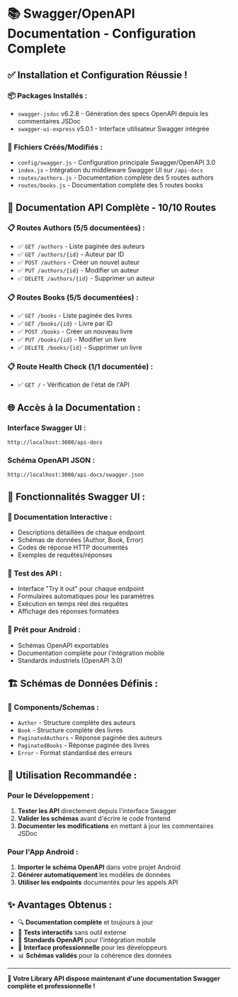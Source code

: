 # 📚 Swagger/OpenAPI Documentation - Configuration Complete

## ✅ **Installation et Configuration Réussie !**

### **📦 Packages Installés :**

- `swagger-jsdoc` v6.2.8 - Génération des specs OpenAPI depuis les commentaires JSDoc
- `swagger-ui-express` v5.0.1 - Interface utilisateur Swagger intégrée

### **📁 Fichiers Créés/Modifiés :**

- `config/swagger.js` - Configuration principale Swagger/OpenAPI 3.0
- `index.js` - Intégration du middleware Swagger UI sur `/api-docs`
- `routes/authors.js` - Documentation complète des 5 routes authors
- `routes/books.js` - Documentation complète des 5 routes books

## 🎯 **Documentation API Complète - 10/10 Routes**

### **📋 Routes Authors (5/5 documentées) :**

- ✅ `GET /authors` - Liste paginée des auteurs
- ✅ `GET /authors/{id}` - Auteur par ID
- ✅ `POST /authors` - Créer un nouvel auteur
- ✅ `PUT /authors/{id}` - Modifier un auteur
- ✅ `DELETE /authors/{id}` - Supprimer un auteur

### **📋 Routes Books (5/5 documentées) :**

- ✅ `GET /books` - Liste paginée des livres
- ✅ `GET /books/{id}` - Livre par ID
- ✅ `POST /books` - Créer un nouveau livre
- ✅ `PUT /books/{id}` - Modifier un livre
- ✅ `DELETE /books/{id}` - Supprimer un livre

### **📋 Route Health Check (1/1 documentée) :**

- ✅ `GET /` - Vérification de l'état de l'API

## 🌐 **Accès à la Documentation :**

### **Interface Swagger UI :**

```
http://localhost:3000/api-docs
```

### **Schéma OpenAPI JSON :**

```
http://localhost:3000/api-docs/swagger.json
```

## 🎨 **Fonctionnalités Swagger UI :**

### **📖 Documentation Interactive :**

- Descriptions détaillées de chaque endpoint
- Schémas de données (Author, Book, Error)
- Codes de réponse HTTP documentés
- Exemples de requêtes/réponses

### **🧪 Test des API :**

- Interface "Try it out" pour chaque endpoint
- Formulaires automatiques pour les paramètres
- Exécution en temps réel des requêtes
- Affichage des réponses formatées

### **📱 Prêt pour Android :**

- Schémas OpenAPI exportables
- Documentation complète pour l'intégration mobile
- Standards industriels (OpenAPI 3.0)

## 🏗️ **Schémas de Données Définis :**

### **📝 Components/Schemas :**

- `Author` - Structure complète des auteurs
- `Book` - Structure complète des livres
- `PaginatedAuthors` - Réponse paginée des auteurs
- `PaginatedBooks` - Réponse paginée des livres
- `Error` - Format standardisé des erreurs

## 🎯 **Utilisation Recommandée :**

### **Pour le Développement :**

1. **Tester les API** directement depuis l'interface Swagger
2. **Valider les schémas** avant d'écrire le code frontend
3. **Documenter les modifications** en mettant à jour les commentaires JSDoc

### **Pour l'App Android :**

1. **Importer le schéma OpenAPI** dans votre projet Android
2. **Générer automatiquement** les modèles de données
3. **Utiliser les endpoints** documentés pour les appels API

## ✨ **Avantages Obtenus :**

- 🔍 **Documentation complète** et toujours à jour
- 🧪 **Tests interactifs** sans outil externe
- 📱 **Standards OpenAPI** pour l'intégration mobile
- 🎨 **Interface professionnelle** pour les développeurs
- 📊 **Schémas validés** pour la cohérence des données

---

**🎉 Votre Library API dispose maintenant d'une documentation Swagger complète et professionnelle !**

